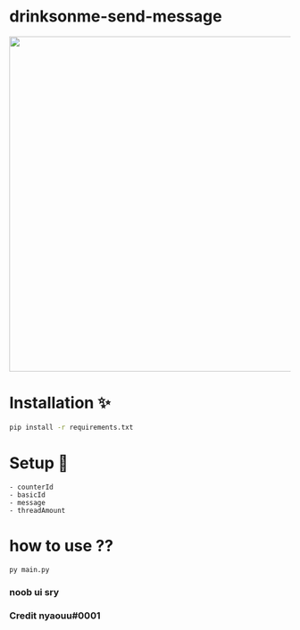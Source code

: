 # drinksonme-send-message

<img src="https://cdn.discordapp.com/attachments/1087353486313795584/1098321377745960980/2023-04-20_01-44-13_online-video-cutter.com_1.gif" width="600" height="600">

# Installation ✨
```cmd
pip install -r requirements.txt
```

# Setup 🔅
```text
- counterId
- basicId
- message
- threadAmount
```

# how to use ??
```
py main.py
```
### noob ui sry
### Credit nyaouu#0001
